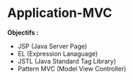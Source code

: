 # Application-MVC

**Objectifs :**
  * JSP (Java Server Page)
  * EL (Expression Lanaguage)
  * JSTL (Java Standard Tag Library)
  * Pattern MVC (Model View Controller)
